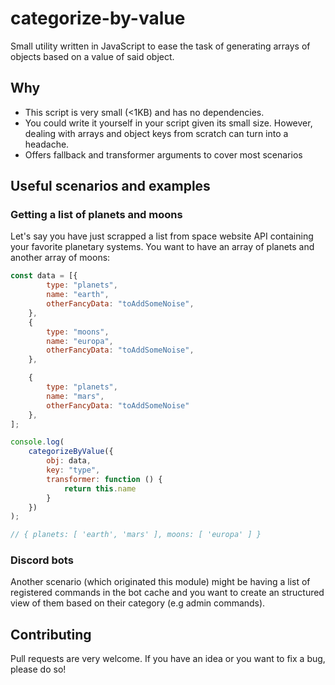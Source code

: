 # categorize-by-value

Small utility written in JavaScript to ease the task of generating arrays of objects based on a value of said object.

## Why
- This script is very small (<1KB) and has no dependencies. 
- You could write it yourself in your script given its small size. However, dealing with arrays and object keys from scratch can turn into a headache.
- Offers fallback and transformer arguments to cover most scenarios

## Useful scenarios and examples

### Getting a list of planets and moons
Let's say you have just scrapped a list from space website API containing your favorite planetary systems. You want to have an array of planets and another array of moons:
```JavaScript
const data = [{
        type: "planets",
        name: "earth",
        otherFancyData: "toAddSomeNoise",
    },
    {
        type: "moons",
        name: "europa",
        otherFancyData: "toAddSomeNoise",
    },

    {
        type: "planets",
        name: "mars",
        otherFancyData: "toAddSomeNoise"
    },
];

console.log(
    categorizeByValue({
        obj: data,
        key: "type",
        transformer: function () {
            return this.name
        }
    })
);

// { planets: [ 'earth', 'mars' ], moons: [ 'europa' ] }
```
### Discord bots
Another scenario (which originated this module) might be having a list of registered commands in the bot cache and you want to create an structured view of them based on their category (e.g admin commands).

## Contributing
Pull requests are very welcome. If you have an idea or you want to fix a bug, please do so!